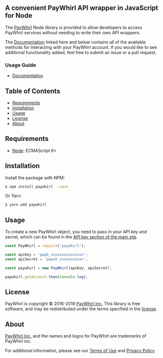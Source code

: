 ## A convenient PayWhirl API wrapper in JavaScript for Node

The [PayWhirl] Node library is provided to allow developers to access PayWhirl
services without needing to write their own API wrappers. 

The [Documentation] linked here and below contains all of the available methods 
for interacting with your PayWhirl account. If you would like to see additional 
functionality added, feel free to submit an issue or a pull request.

  [PayWhirl]: https://app.paywhirl.com/
  [Node]: https://nodejs.org/en/
  [Documentation]: https://api.paywhirl.com/

### Usage Guide

- [Documentation]

## Table of Contents

- [Requirements](#requirements)
- [Installation](#installation)
- [Usage](#usage)
- [License](#license)
- [About](#about)

## Requirements

- [Node]: ECMAScript 6+

## Installation

Install the package with NPM:

```bash
$ npm install paywhirl --save
```

Or Yarn:

```bash
$ yarn add paywhirl
```

## Usage

To create a new PayWhirl object, you need to pass in your API key and 
secret, which can be found in the [API key section of the main site](https://app.paywhirl.com/api-keys).

```javascript
const PayWhirl = require('paywhirl');

const apiKey = 'pwpk_xxxxxxxxxxxxxxx';
const apiSecret = 'pwpsk_xxxxxxxxxxx';

const paywhirl = new PayWhirl(apiKey, apiSecret);

paywhirl.getAccount.then(console.log);
```

## License

PayWhirl is copyright © 2016-2018 [PayWhirl Inc.][PayWhirl] This library is free
software, and may be redistributed under the terms specified in the [license].

  [license]: LICENSE.md

## About

[PayWhirl Inc.][PayWhirl] and the names and logos for PayWhirl are
trademarks of PayWhirl inc.

For additional information, please see our [Terms of Use](https://app.paywhirl.com/terms) and [Privacy Policy](https://app.paywhirl.com/privacy)
